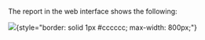 The report in the web interface shows the following:

![](https://yastatic.net/s3/doc-binary/src/dev/appmetrica/{{locale}}/images/common/ios-web.png){style="border: solid 1px #cccccc; max-width: 800px;"}
